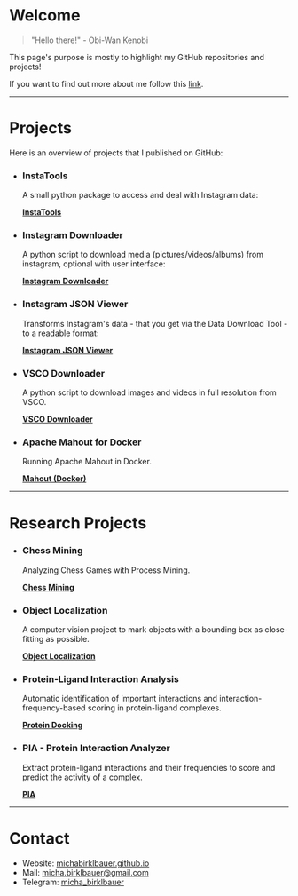 # Welcome

> "Hello there!"
> \- Obi-Wan Kenobi

This page's purpose is mostly to highlight my GitHub repositories and projects!

If you want to find out more about me follow this [link](https://michabirklbauer.github.io).

*****

# Projects

Here is an overview of projects that I published on GitHub:
  
- ### InstaTools

  A small python package to access and deal with Instagram data:

  [**InstaTools**](https://michabirklbauer.github.io/instatools/)

- ### Instagram Downloader

  A python script to download media (pictures/videos/albums) from instagram, optional with user interface:

  [**Instagram Downloader**](https://michabirklbauer.github.io/instagram_downloader/)

- ### Instagram JSON Viewer

  Transforms Instagram's data - that you get via the Data Download Tool - to a readable format:

  [**Instagram JSON Viewer**](https://michabirklbauer.github.io/instagram_json_viewer/)
  
- ### VSCO Downloader

  A python script to download images and videos in full resolution from VSCO.

  [**VSCO Downloader**](https://michabirklbauer.github.io/vsco_downloader/)
  
- ### Apache Mahout for Docker

  Running Apache Mahout in Docker.
  
  [**Mahout (Docker)**](https://github.com/michabirklbauer/mahout_docker/)
  
*****
  
# Research Projects

- ### Chess Mining

  Analyzing Chess Games with Process Mining.
  
  [**Chess Mining**](https://github.com/michabirklbauer/chess_mining/)
  
- ### Object Localization

  A computer vision project to mark objects with a bounding box as close-fitting as possible.
  
  [**Object Localization**](https://github.com/michabirklbauer/object_localisation/)
  
- ### Protein-Ligand Interaction Analysis
  
  Automatic identification of important interactions and interaction-frequency-based scoring in protein-ligand complexes.
  
  [**Protein Docking**](https://github.com/michabirklbauer/protein_docking)
  
- ### PIA - Protein Interaction Analyzer

  Extract protein-ligand interactions and their frequencies to score and predict the activity of a complex.
  
  [**PIA**](https://github.com/michabirklbauer/PIA)
  
*****

# Contact

- Website: [michabirklbauer.github.io](https://michabirklbauer.github.io/)
- Mail: [micha.birklbauer@gmail.com](mailto:micha.birklbauer@gmail.com)
- Telegram: [micha_birklbauer](https://t.me/micha_birklbauer)
